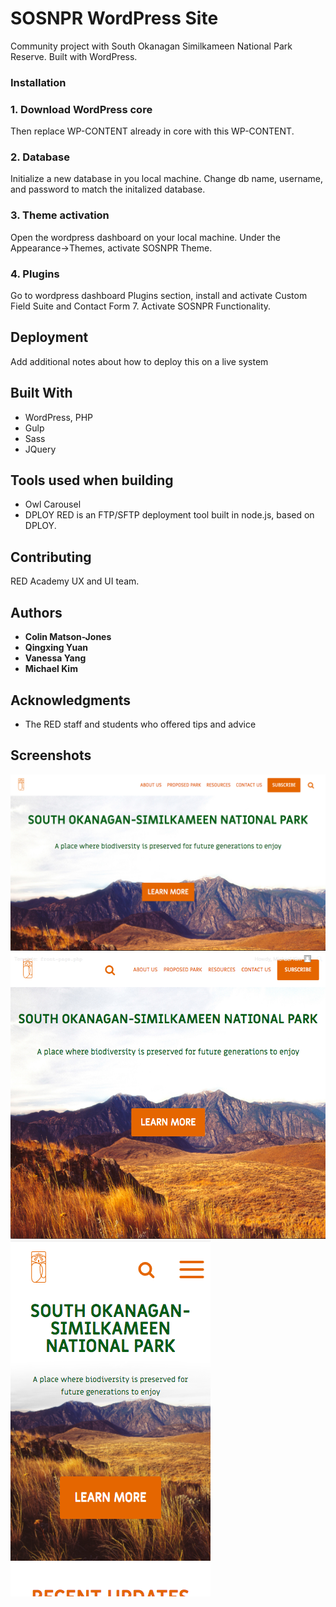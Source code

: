 # SOSNPR WordPress Site

Community project with South Okanagan Similkameen National Park Reserve. Built with WordPress.

### Installation

### 1. Download WordPress core
Then replace WP-CONTENT already in core with this WP-CONTENT. 

### 2. Database
Initialize a new database in you local machine. Change db name, username, and password to match the initalized database. 

### 3. Theme activation
Open the wordpress dashboard on your local machine. Under the Appearance->Themes, activate SOSNPR Theme. 

### 4. Plugins
Go to wordpress dashboard Plugins section, install and activate Custom Field Suite and Contact Form 7. Activate SOSNPR Functionality.

## Deployment

Add additional notes about how to deploy this on a live system

## Built With

* WordPress, PHP
* Gulp
* Sass
* JQuery

## Tools used when building 

* Owl Carousel
* DPLOY RED is an FTP/SFTP deployment tool built in node.js, based on DPLOY.

## Contributing

RED Academy UX and UI team.

## Authors

* **Colin Matson-Jones**
* **Qingxing Yuan** 
* **Vanessa Yang** 
* **Michael Kim**  

## Acknowledgments

* The RED staff and students who offered tips and advice

## Screenshots
![Screen Shot](screenshot-desktop.png "desktop")
![Screen Shot](screenshot-tablet.png "tablet")
![Screen Shot](screenshot-mobile.png "mobile")